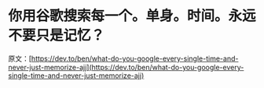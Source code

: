 # 你用谷歌搜索每一个。单身。时间。永远不要只是记忆？

原文：[https://dev.to/ben/what-do-you-google-every-single-time-and-never-just-memorize-ajj](https://dev.to/ben/what-do-you-google-every-single-time-and-never-just-memorize-ajj)